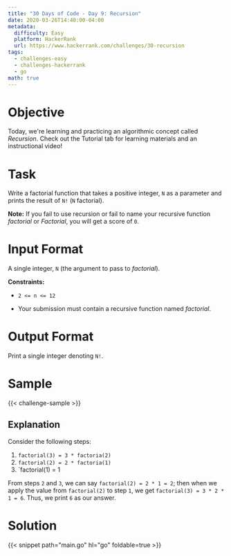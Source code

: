 ```yaml
---
title: "30 Days of Code - Day 9: Recursion"
date: 2020-03-26T14:40:00-04:00
metadata:
  difficulty: Easy
  platform: HackerRank
  url: https://www.hackerrank.com/challenges/30-recursion
tags:
  - challenges-easy
  - challenges-hackerrank
  - go
math: true
---
```


# Objective

Today, we're learning and practicing an algorithmic concept called *Recursion*.
Check out the Tutorial tab for learning materials and an instructional video!

# Task

Write a factorial function that takes a positive integer, `N` as a parameter
and prints the result of `N!` (`N` factorial).

**Note:** If you fail to use recursion or fail to name your recursive function
*factorial* or *Factorial*, you will get a score of `0`.

# Input Format

A single integer, `N` (the argument to pass to *factorial*).

**Constraints:**

* `2 <= n <= 12`

* Your submission must contain a recursive function named *factorial*.

# Output Format

Print a single integer denoting `N!`.

# Sample

{{< challenge-sample >}}

## Explanation

Consider the following steps:

1. `factorial(3) = 3 * factoria(2)`
2. `factorial(2) = 2 * factoria(1)`
3. `factorial(1) = 1

From steps `2` and `3`, we can say `factorial(2) = 2 * 1 = 2`; then when we
apply the value from `factorial(2)` to step `1`, we get `factorial(3) = 3 * 2 *
1 = 6`. Thus, we print `6` as our answer.

# Solution

{{< snippet path="main.go" hl="go" foldable=true >}}

